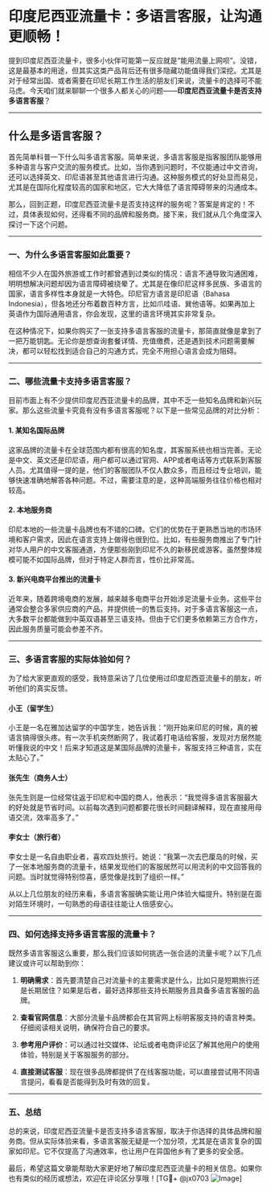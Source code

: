 # 印度尼西亚流量卡：多语言客服，让沟通更顺畅！

提到印度尼西亚流量卡，很多小伙伴可能第一反应就是“能用流量上网呗”。没错，这是最基本的用途，但其实这类产品背后还有很多隐藏功能值得我们深挖。尤其是对于经常出国、或者需要在印尼长期工作生活的朋友们来说，流量卡的选择可不能马虎。今天咱们就来聊聊一个很多人都关心的问题——**印度尼西亚流量卡是否支持多语言客服**？

---

## 什么是多语言客服？

首先简单科普一下什么叫多语言客服。简单来说，多语言客服是指客服团队能够用多种语言与客户交流的服务模式。比如，当你遇到问题时，不仅能通过中文咨询，还可以选择英文、印尼语甚至其他语言进行沟通。这种服务模式的好处显而易见，尤其是在国际化程度较高的国家和地区，它大大降低了语言障碍带来的沟通成本。

那么，回到正题，印度尼西亚流量卡是否支持这样的服务呢？答案是肯定的！不过，具体表现如何，还得看不同的品牌和服务商。接下来，我们就从几个角度深入探讨一下这个问题。

---

### 一、为什么多语言客服如此重要？

相信不少人在国外旅游或工作时都曾遇到过类似的情况：语言不通导致沟通困难，明明想解决问题却因为语言障碍被绕晕了。尤其是在像印尼这样多民族、多语言的国家，语言多样性本身就是一大特色。印尼官方语言是印尼语（Bahasa Indonesia），但各地还分布着数百种方言，比如爪哇语、巽他语等。如果再加上英语作为国际通用语言，你会发现，这里的语言环境其实非常复杂。

在这种情况下，如果你购买了一张支持多语言客服的流量卡，那简直就像是拿到了一把万能钥匙。无论你是想查询套餐详情、充值缴费，还是遇到技术问题需要解决，都可以轻松找到适合自己的沟通方式，完全不用担心语言会成为阻碍。

---

### 二、哪些流量卡支持多语言客服？

目前市面上有不少提供印度尼西亚流量卡的品牌，其中不乏一些知名品牌和新兴玩家。那么这些流量卡究竟有没有多语言客服呢？以下是一些常见品牌的对比分析：

#### 1. **某知名国际品牌**
这家品牌的流量卡在全球范围内都有很高的知名度，其客服系统也相当完善。无论是中文、英文还是印尼语，用户都可以通过官网、APP或者电话等方式联系到客服人员。尤其值得一提的是，他们的客服团队不仅人数众多，而且经过专业培训，能够快速准确地解答各种问题。不过，需要注意的是，这种高端服务往往价格也相对较高。

#### 2. **本地服务商**
印尼本地的一些流量卡品牌也有不错的口碑。它们的优势在于更熟悉当地的市场环境和客户需求，因此在语言支持上做得也很到位。比如，有些服务商推出了专门针对华人用户的中文客服通道，方便那些刚到印尼不久的新移民或游客。虽然整体规模可能不如国际品牌，但对于特定人群而言，性价比非常高。

#### 3. **新兴电商平台推出的流量卡**
近年来，随着跨境电商的发展，越来越多电商平台开始涉足流量卡业务。这些平台通常会整合多家供应商的产品，并提供统一的售后支持。对于多语言客服这一点，大多数平台都能做到中英双语甚至三语支持。但由于它们更多依赖第三方合作方，因此服务质量可能会参差不齐。

---

### 三、多语言客服的实际体验如何？

为了给大家更直观的感受，我特意采访了几位使用过印度尼西亚流量卡的朋友，听听他们的真实反馈。

#### 小王（留学生）
小王是一名在雅加达留学的中国学生，她告诉我：“刚开始来印尼的时候，真的被语言搞得很头疼。有一次手机突然断网了，我试着打电话给客服，发现对方居然能听懂我说的中文！后来才知道这是某国际品牌的流量卡，客服支持三种语言，实在太贴心了。”

#### 张先生（商务人士）
张先生则是一位经常往返于印尼和中国的商人，他表示：“我觉得多语言客服最大的好处就是节省时间。以前每次遇到问题都要花很长时间翻译解释，现在直接用母语交流，效率高多了。”

#### 李女士（旅行者）
李女士是一名自由职业者，喜欢四处旅行。她说：“我第一次去巴厘岛的时候，买了一张本地服务商的流量卡，结果发现他们的客服居然可以用流利的中文回答我的问题。当时就觉得特别惊喜，感觉像是找到了组织一样。”

从以上几位朋友的经历来看，多语言客服确实能让用户体验大幅提升。特别是在面对陌生环境时，一句熟悉的母语往往能让人倍感安心。

---

### 四、如何选择支持多语言客服的流量卡？

既然多语言客服这么重要，那么我们应该如何挑选一张合适的流量卡呢？以下几点建议或许可以帮助到你：

1. **明确需求**：首先要清楚自己对流量卡的主要需求是什么，比如只是短期旅行还是长期居住？如果是后者，最好选择那些支持长期服务且具备多语言客服的品牌。
   
2. **查看官网信息**：大部分流量卡品牌都会在其官网上标明客服支持的语言种类。仔细阅读相关说明，确保符合自己的要求。

3. **参考用户评价**：可以通过社交媒体、论坛或者电商评论区了解其他用户的使用体验，特别是关于客服服务的部分。

4. **直接测试客服**：现在很多品牌都提供了在线客服功能，可以直接尝试用不同语言提问，看看是否能得到及时有效的回复。

---

### 五、总结

总的来说，印度尼西亚流量卡是否支持多语言客服，取决于你选择的具体品牌和服务商。但从实际体验来看，多语言客服无疑是一个加分项，尤其是在语言复杂的国家如印尼。它不仅提高了沟通效率，也让用户在异国他乡有了更多的安全感。

最后，希望这篇文章能帮助大家更好地了解印度尼西亚流量卡的相关信息。如果你也有类似的经历或想法，欢迎在评论区分享哦！[TG💪+ @jx0703 ![Image](https://github.com/user-attachments/assets/dbca1d08-cadb-493c-b0ec-ad6f7a83f270)]
